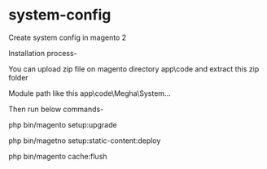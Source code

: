 # system-config
Create system config in magento 2

Installation process-

You can upload zip file on magento directory app\code and extract this zip folder

Module path like this app\code\Megha\System\...

Then run below commands-

php bin/magento setup:upgrade

php bin/magetno setup:static-content:deploy

php bin/magento cache:flush

